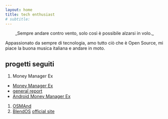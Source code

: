 ```yaml
---
layout: home
title: tech enthusiast
# subtitle: 
---
```


<p align="center">
_Sempre andare contro vento, solo così è possibile alzarsi in volo._
</p>

Appassionato da sempre di tecnologia, amo tutto ciò che è Open Source, mi piace la buona musica italiana e andare in moto.


## progetti seguiti
1. Money Manager Ex
  - [Money Manager Ex](https://github.com/moneymanagerex/moneymanagerex)
  - [general report](https://github.com/moneymanagerex/general-reports)
  - [Android Money Manager Ex](https://github.com/moneymanagerex/android-money-manager-ex)
1. [OSMAnd](https://github.com/osmandapp/OsmAnd)
1. [BlendOS](https://github.com/blend-os/blendOS) [official site](https://blendos.co/)
